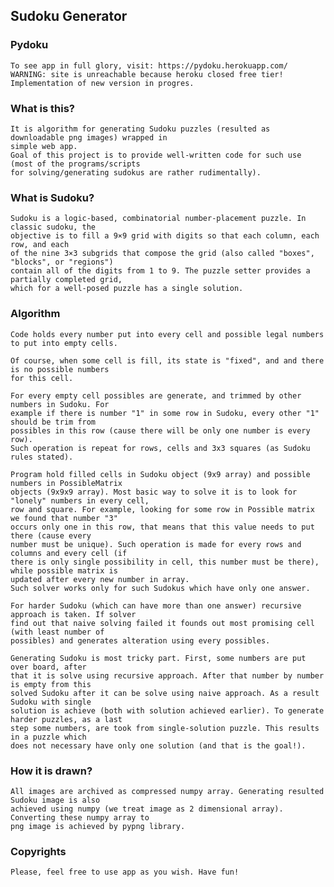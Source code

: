 ## Sudoku Generator 

### Pydoku
    To see app in full glory, visit: https://pydoku.herokuapp.com/
    WARNING: site is unreachable because heroku closed free tier! Implementation of new version in progres.

### What is this?
    It is algorithm for generating Sudoku puzzles (resulted as downloadable png images) wrapped in 
    simple web app.
    Goal of this project is to provide well-written code for such use (most of the programs/scripts 
    for solving/generating sudokus are rather rudimentally).

### What is Sudoku?
    Sudoku is a logic-based, combinatorial number-placement puzzle. In classic sudoku, the 
    objective is to fill a 9×9 grid with digits so that each column, each row, and each 
    of the nine 3×3 subgrids that compose the grid (also called "boxes", "blocks", or "regions")
    contain all of the digits from 1 to 9. The puzzle setter provides a partially completed grid,
    which for a well-posed puzzle has a single solution. 

### Algorithm
    Code holds every number put into every cell and possible legal numbers to put into empty cells. 

    Of course, when some cell is fill, its state is "fixed", and and there is no possible numbers
    for this cell. 

    For every empty cell possibles are generate, and trimmed by other numbers in Sudoku. For
    example if there is number "1" in some row in Sudoku, every other "1" should be trim from
    possibles in this row (cause there will be only one number is every row). 
    Such operation is repeat for rows, cells and 3x3 squares (as Sudoku rules stated).

    Program hold filled cells in Sudoku object (9x9 array) and possible numbers in PossibleMatrix
    objects (9x9x9 array). Most basic way to solve it is to look for "lonely" numbers in every cell,
    row and square. For example, looking for some row in Possible matrix we found that number "3"
    occurs only one in this row, that means that this value needs to put there (cause every
    number must be unique). Such operation is made for every rows and columns and every cell (if
    there is only single possibility in cell, this number must be there), while possible matrix is
    updated after every new number in array. 
    Such solver works only for such Sudokus which have only one answer. 

    For harder Sudoku (which can have more than one answer) recursive approach is taken. If solver
    find out that naive solving failed it founds out most promising cell (with least number of
    possibles) and generates alteration using every possibles.

    Generating Sudoku is most tricky part. First, some numbers are put over board, after
    that it is solve using recursive approach. After that number by number is empty from this
    solved Sudoku after it can be solve using naive approach. As a result Sudoku with single
    solution is achieve (both with solution achieved earlier). To generate harder puzzles, as a last 
    step some numbers, are took from single-solution puzzle. This results in a puzzle which
    does not necessary have only one solution (and that is the goal!).
    
### How it is drawn?
    All images are archived as compressed numpy array. Generating resulted Sudoku image is also 
    achieved using numpy (we treat image as 2 dimensional array). Converting these numpy array to 
    png image is achieved by pypng library.

### Copyrights
    Please, feel free to use app as you wish. Have fun!
